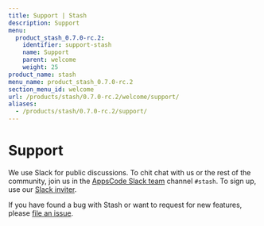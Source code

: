 ```yaml
---
title: Support | Stash
description: Support
menu:
  product_stash_0.7.0-rc.2:
    identifier: support-stash
    name: Support
    parent: welcome
    weight: 25
product_name: stash
menu_name: product_stash_0.7.0-rc.2
section_menu_id: welcome
url: /products/stash/0.7.0-rc.2/welcome/support/
aliases:
  - /products/stash/0.7.0-rc.2/support/
---
```

# Support

We use Slack for public discussions. To chit chat with us or the rest of the community, join us in the [AppsCode Slack team](https://appscode.slack.com/messages/C8NCX6N23/details/) channel `#stash`. To sign up, use our [Slack inviter](https://slack.appscode.com/).

If you have found a bug with Stash or want to request for new features, please [file an issue](https://github.com/appscode/stash/issues/new).
